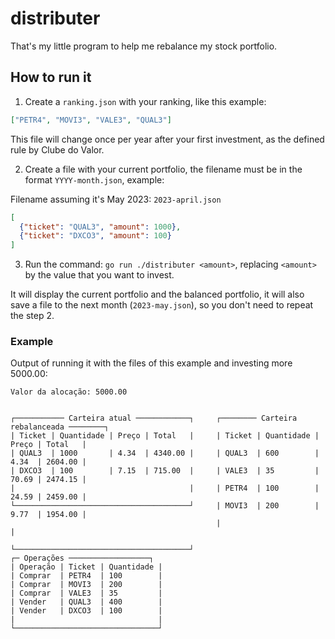 # distributer

That's my little program to help me rebalance my stock portfolio.

## How to run it

1. Create a `ranking.json` with your ranking, like this example:

```json
["PETR4", "MOVI3", "VALE3", "QUAL3"]
```

This file will change once per year after your first investment, as the defined rule by Clube do Valor.

2. Create a file with your current portfolio, the filename must be in the format `YYYY-month.json`, example:

Filename assuming it's May 2023: `2023-april.json`

```json
[
  {"ticket": "QUAL3", "amount": 1000},
  {"ticket": "DXCO3", "amount": 100}
]
```

3. Run the command: `go run ./distributer <amount>`, replacing `<amount>` by the value that you want to invest.

It will display the current portfolio  and the balanced portfolio, it will also save a file to the next month (`2023-may.json`), so you don't need to repeat the step 2.

### Example

Output of running it with the files of this example and investing more 5000.00:

```
Valor da alocação: 5000.00


┌─────────── Carteira atual ────────────┐     ┌──────── Carteira rebalanceada ────────┐
| Ticket | Quantidade | Preço | Total   |     | Ticket | Quantidade | Preço | Total   |
| QUAL3  | 1000       | 4.34  | 4340.00 |     | QUAL3  | 600        | 4.34  | 2604.00 |
| DXCO3  | 100        | 7.15  | 715.00  |     | VALE3  | 35         | 70.69 | 2474.15 |
|                                       |     | PETR4  | 100        | 24.59 | 2459.00 |
└───────────────────────────────────────┘     | MOVI3  | 200        | 9.77  | 1954.00 |
                                              |                                       |
                                              └───────────────────────────────────────┘
┌─ Operações ──────────────────┐
| Operação | Ticket | Quantidade |
| Comprar  | PETR4  | 100        |
| Comprar  | MOVI3  | 200        |
| Comprar  | VALE3  | 35         |
| Vender   | QUAL3  | 400        |
| Vender   | DXCO3  | 100        |
|                                |
└────────────────────────────────┘
```
